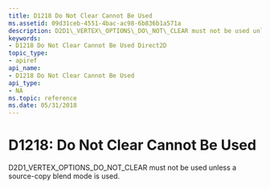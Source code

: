 ```yaml
---
title: D1218 Do Not Clear Cannot Be Used
ms.assetid: 09d31ceb-4551-4bac-ac98-6b836b1a571a
description: D2D1\_VERTEX\_OPTIONS\_DO\_NOT\_CLEAR must not be used unless a source-copy blend mode is used.
keywords:
- D1218 Do Not Clear Cannot Be Used Direct2D
topic_type:
- apiref
api_name:
- D1218 Do Not Clear Cannot Be Used
api_type:
- NA
ms.topic: reference
ms.date: 05/31/2018
---
```


# D1218: Do Not Clear Cannot Be Used

D2D1\_VERTEX\_OPTIONS\_DO\_NOT\_CLEAR must not be used unless a source-copy blend mode is used.





 

 

 
